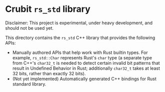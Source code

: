 # Crubit `rs_std` library

Disclaimer: This project is experimental, under heavy development, and should
not be used yet.

This directory contains the `rs_std` C++ library that provides the following
APIs:
- Manually authored APIs that help work with Rust builtin types.  For
  example, `rs_std::Char` represents Rust's `char` type (a separate type from
  C++'s `char32_t` is needed to detect certain invalid bit patterns that result
  in Undefined Behavior in Rust;  additionally `char32_t` takes at least 32
  bits, rather than exactly 32 bits).
- (Not yet implemented) Automatically generated C++ bindings for Rust standard
  library.
